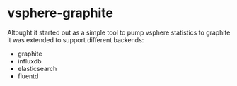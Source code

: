 # vsphere-graphite 

Altought it started out as a simple tool to pump vsphere statistics to graphite it was extended to support different backends:
* graphite
* influxdb
* elasticsearch
* fluentd

